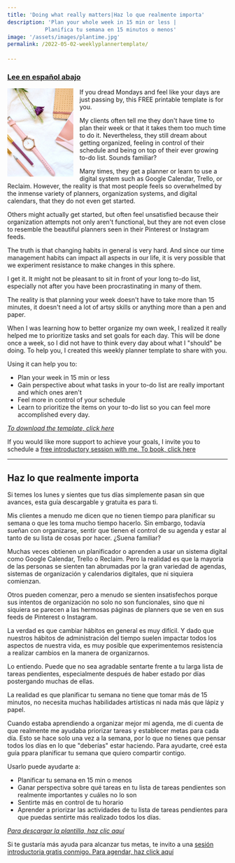 ```yaml
---
title: 'Doing what really matters|Haz lo que realmente importa'
description: 'Plan your whole week in 15 min or less | 
			Planifica tu semana en 15 minutos o menos'
image: '/assets/images/plantime.jpg'
permalink: /2022-05-02-weeklyplannertemplate/

---
```


### [Lee en español abajo](##Haz-lo-que-realmente-importa)

<img align="left" src='/assets/images/plantime.jpg' width='30%' style='margin-right:1em'> If you dread Mondays and feel like your days are just passing by, this FREE printable template is for you.

My clients often tell me they don't have time to plan their week or that it takes them too much time to do it. Nevertheless, they still dream about getting organized, feeling in control of their schedule and being on top of their ever growing to-do list. Sounds familiar?

Many times, they get a planner or learn to use a digital system such as Google Calendar, Trello, or Reclaim. However, the reality is that most people feels so overwhelmed by the inmense variety of planners, organization systems, and digital calendars, that they do not even get started. 

Others might actually get started, but often feel unsatisfied because their organization attempts not only aren't functional, but they are not even close to resemble the beautiful planners seen in their Pinterest or Instagram feeds. 

The truth is that changing habits in general is very hard. And since our time management habits can impact all aspects in our life, it is very possible that we experiment resistance to make changes in this sphere.

I get it. It might not be pleasant to sit in front of your long to-do list, especially not after you have been procrastinating in many of them. 

The reality is that planning your week doesn't have to take more than 15 minutes, it doesn't need a lot of artsy skills or anything more than a pen and paper.

When I was learning how to better organize my own week, I realized it really helped me to prioritize tasks and set goals for each day. This will be done once a week, so I did not have to think every day about what I "should" be doing. To help you, I created this weekly planner template to share with you.

Using it can help you to:
- Plan your week in 15 min or less
- Gain perspective about what tasks in your to-do list are really important and which ones aren't
- Feel more in control of your schedule
- Learn to prioritize the items on your to-do list so you can feel more accomplished every day. 

*[To download the template, click here](assets/files/ENG_weeklyplanner.pdf)*

If you would like more support to achieve your goals, I invite you to schedule a [free introductory session with me. To book, click here](https://calendly.com/vmorah)

---

## Haz lo que realmente importa

Si temes los lunes y sientes que tus días simplemente pasan sin que avances, esta guía descargable y gratuita es para ti.

Mis clientes a menudo me dicen que no tienen tiempo para planificar su semana o que les toma mucho tiempo hacerlo. Sin embargo, todavía sueñan con organizarse, sentir que tienen el control de su agenda y estar al tanto de su lista de cosas por hacer. ¿Suena familiar?

Muchas veces obtienen un planificador o aprenden a usar un sistema digital como Google Calendar, Trello o Reclaim. Pero la realidad es que la mayoría de las personas se sienten tan abrumadas por la gran variedad de agendas, sistemas de organización y calendarios digitales, que ni siquiera comienzan.

Otros pueden comenzar, pero a menudo se sienten insatisfechos porque sus intentos de organización no solo no son funcionales, sino que ni siquiera se parecen a las hermosas páginas de planners que se ven en sus feeds de Pinterest o Instagram.

La verdad es que cambiar hábitos en general es muy difícil. Y dado que nuestros hábitos de administración del tiempo suelen impactar todos los aspectos de nuestra vida, es muy posible que experimentemos resistencia a realizar cambios en la manera de organizarnos.

Lo entiendo. Puede que no sea agradable sentarte frente a tu larga lista de tareas pendientes, especialmente después de haber estado por días postergando muchas de ellas.

La realidad es que planificar tu semana no tiene que tomar más de 15 minutos, no necesita muchas habilidades artísticas ni nada más que lápiz y papel.

Cuando estaba aprendiendo a organizar mejor mi agenda, me di cuenta de que realmente me ayudaba priorizar tareas y establecer metas para cada día. Esto se hace solo una vez a la semana, por lo que no tienes que pensar todos los días en lo que "deberías" estar haciendo. Para ayudarte, creé esta guía ppara planificar tu semana que quiero compartir contigo.

Usarlo puede ayudarte a:
- Planificar tu semana en 15 min o menos
- Ganar perspectiva sobre qué tareas en tu lista de tareas pendientes son realmente importantes y cuáles no lo son
- Sentirte más en control de tu horario
- Aprender a priorizar las actividades de tu lista de tareas pendientes para que puedas sentirte más realizado todos los días.

*[Para descargar la plantilla, haz clic aquí](assets/files/ESP_weeklyplanner.pdf)*

Si te gustaría más ayuda para alcanzar tus metas, te invito a una [sesión introductoria gratis conmigo. Para agendar, haz click aquí](https://calendly.com/vmorah)